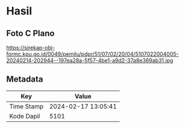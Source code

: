 # Hasil

## Foto C Plano

https://sirekap-obj-formc.kpu.go.id/0049/pemilu/pdpr/51/07/02/20/04/5107022004005-20240214-202944--197ea28a-5f57-4be1-a9d2-37a8e369ab31.jpg


## Metadata

| Key        | Value               |
| ---------- | ------------------- |
| Time Stamp | 2024-02-17 13:05:41 |
| Kode Dapil | 5101                |



